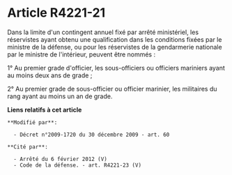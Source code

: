# Article R4221-21

Dans la limite d'un contingent annuel fixé par arrêté ministériel, les réservistes ayant obtenu une qualification dans les
conditions fixées par le ministre de la défense, ou pour les réservistes de la gendarmerie nationale par le ministre de
l'intérieur, peuvent être nommés :

1° Au premier grade d'officier, les sous-officiers ou officiers mariniers ayant au moins deux ans de grade ;

2° Au premier grade de sous-officier ou officier marinier, les militaires du rang ayant au moins un an de grade.

**Liens relatifs à cet article**

	**Modifié par**:

	  - Décret n°2009-1720 du 30 décembre 2009 - art. 60

	**Cité par**:

	  - Arrêté du 6 février 2012 (V)
	  - Code de la défense. - art. R4221-23 (V)
